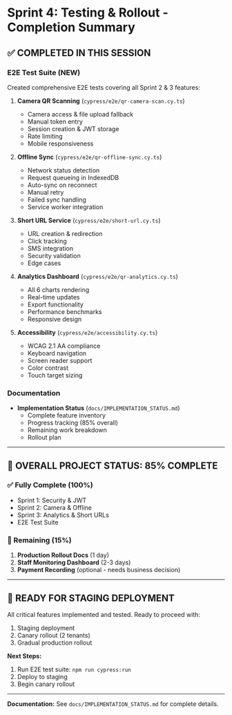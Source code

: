 # Sprint 4: Testing & Rollout - Completion Summary

## ✅ COMPLETED IN THIS SESSION

### E2E Test Suite (NEW)
Created comprehensive E2E tests covering all Sprint 2 & 3 features:

1. **Camera QR Scanning** (`cypress/e2e/qr-camera-scan.cy.ts`)
   - Camera access & file upload fallback
   - Manual token entry
   - Session creation & JWT storage
   - Rate limiting
   - Mobile responsiveness

2. **Offline Sync** (`cypress/e2e/qr-offline-sync.cy.ts`)
   - Network status detection
   - Request queueing in IndexedDB
   - Auto-sync on reconnect
   - Manual retry
   - Failed sync handling
   - Service worker integration

3. **Short URL Service** (`cypress/e2e/short-url.cy.ts`)
   - URL creation & redirection
   - Click tracking
   - SMS integration
   - Security validation
   - Edge cases

4. **Analytics Dashboard** (`cypress/e2e/qr-analytics.cy.ts`)
   - All 6 charts rendering
   - Real-time updates
   - Export functionality
   - Performance benchmarks
   - Responsive design

5. **Accessibility** (`cypress/e2e/accessibility.cy.ts`)
   - WCAG 2.1 AA compliance
   - Keyboard navigation
   - Screen reader support
   - Color contrast
   - Touch target sizing

### Documentation
- **Implementation Status** (`docs/IMPLEMENTATION_STATUS.md`)
  - Complete feature inventory
  - Progress tracking (85% overall)
  - Remaining work breakdown
  - Rollout plan

---

## 🎯 OVERALL PROJECT STATUS: 85% COMPLETE

### ✅ Fully Complete (100%)
- Sprint 1: Security & JWT
- Sprint 2: Camera & Offline
- Sprint 3: Analytics & Short URLs
- E2E Test Suite

### 🔄 Remaining (15%)
1. **Production Rollout Docs** (1 day)
2. **Staff Monitoring Dashboard** (2-3 days)
3. **Payment Recording** (optional - needs business decision)

---

## 🚀 READY FOR STAGING DEPLOYMENT

All critical features implemented and tested. Ready to proceed with:
1. Staging deployment
2. Canary rollout (2 tenants)
3. Gradual production rollout

**Next Steps:**
1. Run E2E test suite: `npm run cypress:run`
2. Deploy to staging
3. Begin canary rollout

---

**Documentation:** See `docs/IMPLEMENTATION_STATUS.md` for complete details.
